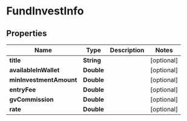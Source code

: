 
# FundInvestInfo

## Properties
Name | Type | Description | Notes
------------ | ------------- | ------------- | -------------
**title** | **String** |  |  [optional]
**availableInWallet** | **Double** |  |  [optional]
**minInvestmentAmount** | **Double** |  |  [optional]
**entryFee** | **Double** |  |  [optional]
**gvCommission** | **Double** |  |  [optional]
**rate** | **Double** |  |  [optional]



